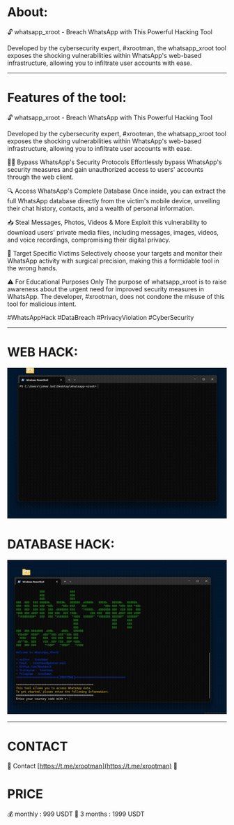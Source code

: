 # About:

🔓 whatsapp_xroot - Breach WhatsApp with This Powerful Hacking Tool

Developed by the cybersecurity expert, #xrootman, the whatsapp_xroot tool exposes the shocking vulnerabilities within WhatsApp's web-based infrastructure, allowing you to infiltrate user accounts with ease.


________________________________________

# Features of the tool:

🔓 whatsapp_xroot - Breach WhatsApp with This Powerful Hacking Tool

Developed by the cybersecurity expert, #xrootman, the whatsapp_xroot tool exposes the shocking vulnerabilities within WhatsApp's web-based infrastructure, allowing you to infiltrate user accounts with ease.

🕵️‍♂️ Bypass WhatsApp's Security Protocols
Effortlessly bypass WhatsApp's security measures and gain unauthorized access to users' accounts through the web client.

🔍 Access WhatsApp's Complete Database
Once inside, you can extract the full WhatsApp database directly from the victim's mobile device, unveiling their chat history, contacts, and a wealth of personal information.

📥 Steal Messages, Photos, Videos & More
Exploit this vulnerability to download users' private media files, including messages, images, videos, and voice recordings, compromising their digital privacy.

🎯 Target Specific Victims
Selectively choose your targets and monitor their WhatsApp activity with surgical precision, making this a formidable tool in the wrong hands.

⚠️ For Educational Purposes Only
The purpose of whatsapp_xroot is to raise awareness about the urgent need for improved security measures in WhatsApp. The developer, #xrootman, does not condone the misuse of this tool for malicious intent.

#WhatsAppHack #DataBreach #PrivacyViolation #CyberSecurity

________________________________________


# WEB HACK:

![Whatsapp xroot webhack](whatsapp_xroot_web.gif)

# DATABASE HACK:

![Whatsapp xroot Database hack](whatsapp_xroot_database.gif)


________________________________________


# CONTACT

👤 Contact [https://t.me/xrootman](https://t.me/xrootman) 🔗


# PRICE

💰 monthly : 999 USDT
💎 3 months : 1999 USDT
